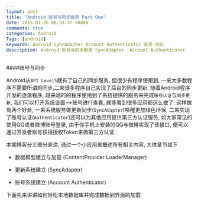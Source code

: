 ```yaml
---
layout: post
title: "Android 账号与同步服务 Part One"
date: 2015-01-26 08:33:37 +0800
comments: true
categories: Android
Tags: [android]
keywords: Android SyncAdapter Account Authenticator 账号 同步
description: Android 账号与同步服务 SyncAdapter  Account Authenticator
---
```


####账号与同步

Android从`API Level5`就有了自己的同步服务, 但很少有程序使用到, 一来大多数程序不需要所谓的同步,二来很多程序自己实现了后台的同步更新. 随着Android程序开发的逐渐程序, 越来越的的程序使用到了系统提供的服务来完成`账号认证`与`同步更新`, 我们可以打开系统设置-->账号进行查看, 就能看到很多应用都这么做了. 这样做有两个好处, 一来系统服务做更新同步(`SyncAdapter`)唤醒更加绿色环保, 二来实现了账号认证(`Authenticator`)还可以为其他应用提供第三方认证服务, 如大家常见的使用QQ或者微博账号登录, 由于你手机上安装的QQ与微博实现了该接口, 便可以通过开发者账号获得授权Token来做第三方认证.

本期博客分三部分来讲, 通过一个小应用来概述所有相关内容, 大体章节如下

* 数据模型建立与加载 (ContentProvider LoaderManager)

* 更新系统建立 (SyncAdapter)

* 账号系统建立 (Account Authenticator)

下面先来讲讲如何轻松本地数据库并完成数据到界面的加载

<!--more-->




